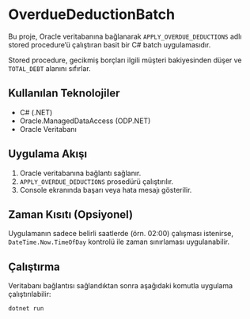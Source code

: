 # OverdueDeductionBatch

Bu proje, Oracle veritabanına bağlanarak `APPLY_OVERDUE_DEDUCTIONS` adlı stored procedure’ü çalıştıran basit bir C# batch uygulamasıdır.

Stored procedure, gecikmiş borçları ilgili müşteri bakiyesinden düşer ve `TOTAL_DEBT` alanını sıfırlar.

## Kullanılan Teknolojiler

- C# (.NET)
- Oracle.ManagedDataAccess (ODP.NET)
- Oracle Veritabanı

## Uygulama Akışı

1. Oracle veritabanına bağlantı sağlanır.
2. `APPLY_OVERDUE_DEDUCTIONS` prosedürü çalıştırılır.
3. Console ekranında başarı veya hata mesajı gösterilir.

## Zaman Kısıtı (Opsiyonel)

Uygulamanın sadece belirli saatlerde (örn. 02:00) çalışması istenirse, `DateTime.Now.TimeOfDay` kontrolü ile zaman sınırlaması uygulanabilir.

## Çalıştırma

Veritabanı bağlantısı sağlandıktan sonra aşağıdaki komutla uygulama çalıştırılabilir:

```bash
dotnet run
